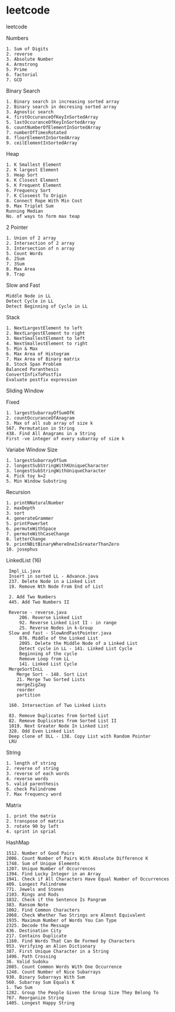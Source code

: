 # leetcode
leetcode

Numbers

	1. Sum of Digits
	2. reverse
	3. Absolute Number
	4. Armstrong
	5. Prime
	6. factorial
	7. GCD
	
Binary Search

	1. Binary search in increasing sorted array
	2. Binary search in decresing sorted array
	3. Agnostic search
	4. firstOccuranceOfKeyInSortedArray
	5. lastOccuranceOfKeyInSortedArray
	6. countNumberOfElementInSortedArray
	7. numberOfTimesRotated
	8. floorElementInSortedArray
	9. ceilElementInSortedArray
	
Heap

	1. K Smallest Element 
	2. K largest Element
	3. Heap Sort
	4. K Closest Element 
	5. K Frequent Element  
	6. Frequency Sort
	7. K Closeest To Origin
	8. Connect Rope With Min Cost
	9. Max Triplet Sum
	Running Median
	No. of ways to form max teap
	
	
2 Pointer

	1. Union of 2 array
	2. Intersection of 2 array
	3. Intersection of n array
	5. Count Words
	6. 2Sum
	7. 3Sum
	8. Max Area 
	9. Trap
Slow and Fast

	Middle Node in LL
	Detect Cycle in LL
	Detect Beginning of Cycle in LL
	
Stack

	1. NextLargestElement to left
	2. NextLargestElement to right 
	3. NextSmallestElement to left
	4. NextSmallestElement to right
	5. Min & Max
	6. Max Area of Histogram
	7. Max Area of Binary matrix 
	8. Stock Span Problem
	Balanced Paranthesis
	ConvertInfixToPostfix
	Evaluate postfix expression
	


Sliding Window 

Fixed 

	1. largestSubarrayOfSumOfK
	2. countOccuranceOfAnagram
	3. Max of all sub array of size k
	567. Permutation in String
	438. Find All Anagrams in a String
	First -ve integer of every subarray of size k
	

Variabe Window Size

	1. largestSubarrayOfSum
	2. longestSubStringWithKUniqueCharacter
	3. longestSubStringWithUniqueCharacter
	4. Pick toy k=2
	5. Min Window Substring
	
Recursion 

	1. printNNaturalNumber
	2. maxDepth
	3. sort
	4. generateGrammer
	5. printPowerSet
	6. permuteWithSpace
	7. permuteWithCaseChange
	8. letterChange
	9. printNBitBinaryWhereOneIsGreaterThanZero
	10. josephus
	


LinkedList (16)
	
	 Impl_LL.java
	 Insert in sorted LL - Advance.java
     237. Delete Node in a Linked List
     19. Remove Nth Node From End of List
     
     2. Add Two Numbers
     445. Add Two Numbers II
     
     Reverse - reverse.java
	     206. Reverse Linked List
	     92. Reverse Linked List II - in range
	     25. Reverse Nodes in k-Group
     Slow and fast - SlowAndFastPointer.java
	     876. Middle of the Linked List
	     2095. Delete the Middle Node of a Linked List
	     Detect cycle in LL - 141. Linked List Cycle
	     Beginning of the cycle
	     Remove Loop from LL
	     141. Linked List Cycle
	 MergeSortInLL
	 	Merge Sort - 148. Sort List         
     	21. Merge Two Sorted Lists
     	mergeZigZag
     	reorder
     	partition
     	
     160. Intersection of Two Linked Lists
    
     83. Remove Duplicates from Sorted List
     82. Remove Duplicates from Sorted List II
     1019. Next Greater Node In Linked List
     328. Odd Even Linked List
     Deep clone of DLL - 138. Copy List with Random Pointer
     LRU

	 
	 
String

	1. length of string
	2. reverse of string 
	3. reverse of each words
	4. reverse words 
	5. valid parenthesis
	6. check Palindrome
	7. Max frequency word
	



Matrix

	1. print the matrix
	2. transpose of matrix
	3. rotate 90 by left
	4. sprint in sprial
	
	
HashMap
	
	1512. Number of Good Pairs
	2006. Count Number of Pairs With Absolute Difference K
	1748. Sum of Unique Elements
	1207. Unique Number of Occurrences
	1394. Find Lucky Integer in an Array
	1941. Check if All Characters Have Equal Number of Occurrences
	409. Longest Palindrome
	771. Jewels and Stones
	2103. Rings and Rods
	1832. Check if the Sentence Is Pangram
	383. Ransom Note
	1002. Find Common Characters
	2068. Check Whether Two Strings are Almost Equivalent
	1935. Maximum Number of Words You Can Type
	2325. Decode the Message
	436. Destination City
	217. Contains Duplicate
	1160. Find Words That Can Be Formed by Characters
	953. Verifying an Alien Dictionary
	387. First Unique Character in a String
	1496. Path Crossing
	36. Valid Sudoku
	2085. Count Common Words With One Occurrence
	1248. Count Number of Nice Subarrays
	930. Binary Subarrays With Sum
	560. Subarray Sum Equals K
	1. Two Sum
	1282. Group the People Given the Group Size They Belong To
	767. Reorganize String
	1405. Longest Happy String 
	
		
	


	
	
         
